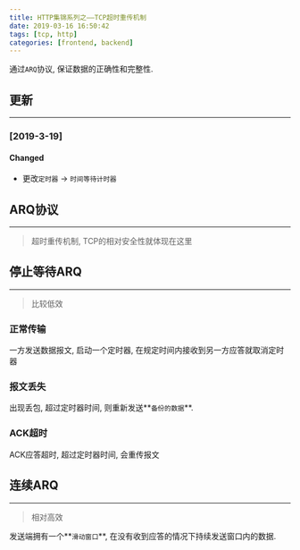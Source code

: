 ```yaml
---
title: HTTP集锦系列之——TCP超时重传机制
date: 2019-03-16 16:50:42
tags: [tcp, http]
categories: [frontend, backend]
---
```


通过`ARQ`协议, 保证数据的正确性和完整性.


<!-- more -->


## 更新

------

### [2019-3-19]

#### Changed

- 更改`定时器` -> `时间等待计时器`

## ARQ协议

------

> 超时重传机制, TCP的相对安全性就体现在这里

## 停止等待ARQ

------

> 比较低效

### 正常传输

一方发送数据报文, 启动一个定时器, 在规定时间内接收到另一方应答就取消定时器

### 报文丢失

出现丢包, 超过定时器时间, 则重新发送**`备份的数据`**.

### ACK超时

ACK应答超时, 超过定时器时间, 会重传报文

## 连续ARQ

------

> 相对高效

发送端拥有一个**`滑动窗口`**, 在没有收到应答的情况下持续发送窗口内的数据.